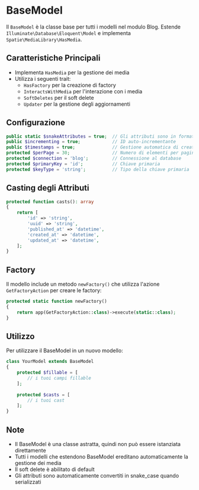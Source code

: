 # BaseModel

Il `BaseModel` è la classe base per tutti i modelli nel modulo Blog. Estende `Illuminate\Database\Eloquent\Model` e implementa `Spatie\MediaLibrary\HasMedia`.

## Caratteristiche Principali

- Implementa `HasMedia` per la gestione dei media
- Utilizza i seguenti trait:
  - `HasFactory` per la creazione di factory
  - `InteractsWithMedia` per l'interazione con i media
  - `SoftDeletes` per il soft delete
  - `Updater` per la gestione degli aggiornamenti

## Configurazione

```php
public static $snakeAttributes = true;  // Gli attributi sono in formato snake_case
public $incrementing = true;            // ID auto-incrementante
public $timestamps = true;              // Gestione automatica di created_at e updated_at
protected $perPage = 30;                // Numero di elementi per pagina
protected $connection = 'blog';         // Connessione al database
protected $primaryKey = 'id';           // Chiave primaria
protected $keyType = 'string';          // Tipo della chiave primaria
```

## Casting degli Attributi

```php
protected function casts(): array
{
    return [
        'id' => 'string',
        'uuid' => 'string',
        'published_at' => 'datetime',
        'created_at' => 'datetime',
        'updated_at' => 'datetime',
    ];
}
```

## Factory

Il modello include un metodo `newFactory()` che utilizza l'azione `GetFactoryAction` per creare le factory:

```php
protected static function newFactory()
{
    return app(GetFactoryAction::class)->execute(static::class);
}
```

## Utilizzo

Per utilizzare il BaseModel in un nuovo modello:

```php
class YourModel extends BaseModel
{
    protected $fillable = [
        // i tuoi campi fillable
    ];
    
    protected $casts = [
        // i tuoi cast
    ];
}
```

## Note

- Il BaseModel è una classe astratta, quindi non può essere istanziata direttamente
- Tutti i modelli che estendono BaseModel ereditano automaticamente la gestione dei media
- Il soft delete è abilitato di default
- Gli attributi sono automaticamente convertiti in snake_case quando serializzati 